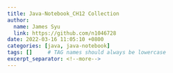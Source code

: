 ```yaml
---
title: Java-Notebook_CH12 Collection
author:
  name: James Syu
  link: https://github.com/n1046728
date: 2022-03-16 11:05:10 +0800
categories: [java, java-notebook]
tags: []     # TAG names should always be lowercase
excerpt_separator: <!--more-->
---
```

<!--more-->
